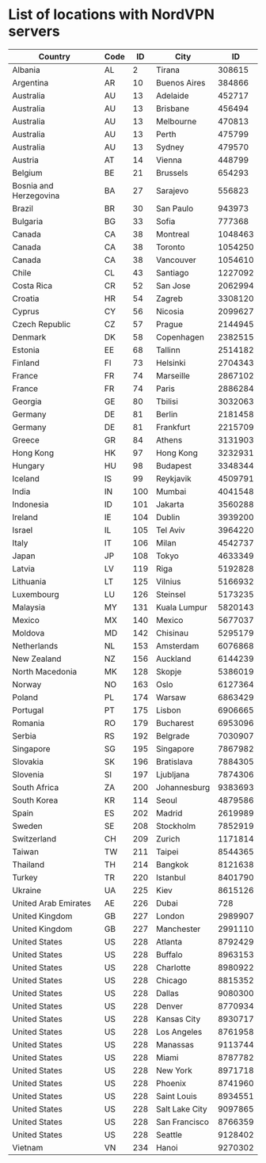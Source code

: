 # List of locations with NordVPN servers

Country | Code | ID | City | ID
--- | --- | --- | --- | ---
Albania | AL | 2 | Tirana | 308615
Argentina | AR | 10 | Buenos Aires | 384866
Australia | AU | 13 | Adelaide | 452717
Australia | AU | 13 | Brisbane | 456494
Australia | AU | 13 | Melbourne | 470813
Australia | AU | 13 | Perth | 475799
Australia | AU | 13 | Sydney | 479570
Austria | AT | 14 | Vienna | 448799
Belgium | BE | 21 | Brussels | 654293
Bosnia and Herzegovina | BA | 27 | Sarajevo | 556823
Brazil | BR | 30 | San Paulo | 943973
Bulgaria | BG | 33 | Sofia | 777368
Canada | CA | 38 | Montreal | 1048463
Canada | CA | 38 | Toronto | 1054250
Canada | CA | 38 | Vancouver | 1054610
Chile | CL | 43 | Santiago | 1227092
Costa Rica | CR | 52 | San Jose | 2062994
Croatia | HR | 54 | Zagreb | 3308120
Cyprus | CY | 56 | Nicosia | 2099627
Czech Republic | CZ | 57 | Prague | 2144945
Denmark | DK | 58 | Copenhagen | 2382515
Estonia | EE | 68 | Tallinn | 2514182
Finland | FI | 73 | Helsinki | 2704343
France | FR | 74 | Marseille | 2867102
France | FR | 74 | Paris | 2886284
Georgia | GE | 80 | Tbilisi | 3032063
Germany | DE | 81 | Berlin | 2181458
Germany | DE | 81 | Frankfurt | 2215709
Greece | GR | 84 | Athens | 3131903
Hong Kong | HK | 97 | Hong Kong | 3232931
Hungary | HU | 98 | Budapest | 3348344
Iceland | IS | 99 | Reykjavik | 4509791
India | IN | 100 | Mumbai | 4041548
Indonesia | ID | 101 | Jakarta | 3560288
Ireland | IE | 104 | Dublin | 3939200
Israel | IL | 105 | Tel Aviv | 3964220
Italy | IT | 106 | Milan | 4542737
Japan | JP | 108 | Tokyo | 4633349
Latvia | LV | 119 | Riga | 5192828
Lithuania | LT | 125 | Vilnius | 5166932
Luxembourg | LU | 126 | Steinsel | 5173235
Malaysia | MY | 131 | Kuala Lumpur | 5820143
Mexico | MX | 140 | Mexico | 5677037
Moldova | MD | 142 | Chisinau | 5295179
Netherlands | NL | 153 | Amsterdam | 6076868
New Zealand | NZ | 156 | Auckland | 6144239
North Macedonia | MK | 128 | Skopje | 5386019
Norway | NO | 163 | Oslo | 6127364
Poland | PL | 174 | Warsaw | 6863429
Portugal | PT | 175 | Lisbon | 6906665
Romania | RO | 179 | Bucharest | 6953096
Serbia | RS | 192 | Belgrade | 7030907
Singapore | SG | 195 | Singapore | 7867982
Slovakia | SK | 196 | Bratislava | 7884305
Slovenia | SI | 197 | Ljubljana | 7874306
South Africa | ZA | 200 | Johannesburg | 9383693
South Korea | KR | 114 | Seoul | 4879586
Spain | ES | 202 | Madrid | 2619989
Sweden | SE | 208 | Stockholm | 7852919
Switzerland | CH | 209 | Zurich | 1171814
Taiwan | TW | 211 | Taipei | 8544365
Thailand | TH | 214 | Bangkok | 8121638
Turkey | TR | 220 | Istanbul | 8401790
Ukraine | UA | 225 | Kiev | 8615126
United Arab Emirates | AE | 226 | Dubai | 728
United Kingdom | GB | 227 | London | 2989907
United Kingdom | GB | 227 | Manchester | 2991110
United States | US | 228 | Atlanta | 8792429
United States | US | 228 | Buffalo | 8963153
United States | US | 228 | Charlotte | 8980922
United States | US | 228 | Chicago | 8815352
United States | US | 228 | Dallas | 9080300
United States | US | 228 | Denver | 8770934
United States | US | 228 | Kansas City | 8930717
United States | US | 228 | Los Angeles | 8761958
United States | US | 228 | Manassas | 9113744
United States | US | 228 | Miami | 8787782
United States | US | 228 | New York | 8971718
United States | US | 228 | Phoenix | 8741960
United States | US | 228 | Saint Louis | 8934551
United States | US | 228 | Salt Lake City | 9097865
United States | US | 228 | San Francisco | 8766359
United States | US | 228 | Seattle | 9128402
Vietnam | VN | 234 | Hanoi | 9270302
